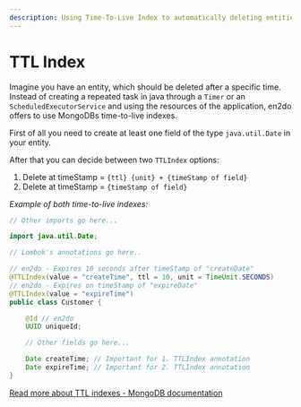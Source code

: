 ```yaml
---
description: Using Time-To-Live Index to automatically deleting entities.
---
```


# TTL Index

Imagine you have an entity, which should be deleted after a specific time. Instead of creating a repeated task in java through a `Timer` or an `ScheduledExecutorService` and using the resources of the application, en2do offers to use MongoDBs time-to-live indexes.

First of all you need to create at least one field of the type `java.util.Date` in your entity.

After that you can decide between two `TTLIndex` options:

1. Delete at timeStamp = `{ttl} {unit} + {timeStamp of field}`
2. Delete at timeStamp = `{timeStamp of field}`

_Example of both time-to-live indexes:_

```java
// Other imports go here...

import java.util.Date;

// Lombok's annotations go here..

// en2do - Expires 10 seconds after timeStamp of "createDate"
@TTLIndex(value = "createTime", ttl = 10, unit = TimeUnit.SECONDS)
// en2do - Expires on timeStamp of "expireDate"
@TTLIndex(value = "expireTime")
public class Customer {

    @Id // en2do
    UUID uniqueId;

    // Other fields go here...

    Date createTime; // Important for 1. TTLIndex annotation
    Date expireTime; // Important for 2. TTLIndex annotation
}
```

[Read more about TTL indexes - MongoDB documentation](https://www.mongodb.com/docs/manual/core/index-ttl/)
